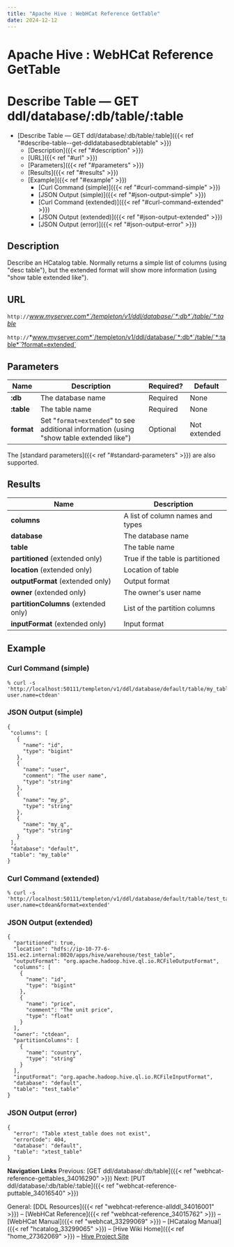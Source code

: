 ```yaml
---
title: "Apache Hive : WebHCat Reference GetTable"
date: 2024-12-12
---
```


# Apache Hive : WebHCat Reference GetTable

# Describe Table — GET ddl/database/:db/table/:table

* [Describe Table — GET ddl/database/:db/table/:table]({{< ref "#describe-table--get-ddldatabasedbtabletable" >}})
	+ [Description]({{< ref "#description" >}})
	+ [URL]({{< ref "#url" >}})
	+ [Parameters]({{< ref "#parameters" >}})
	+ [Results]({{< ref "#results" >}})
	+ [Example]({{< ref "#example" >}})
		- [Curl Command (simple)]({{< ref "#curl-command-simple" >}})
		- [JSON Output (simple)]({{< ref "#json-output-simple" >}})
		- [Curl Command (extended)]({{< ref "#curl-command-extended" >}})
		- [JSON Output (extended)]({{< ref "#json-output-extended" >}})
		- [JSON Output (error)]({{< ref "#json-output-error" >}})

## Description

Describe an HCatalog table. Normally returns a simple list of columns (using "desc table"), but the extended format will show more information (using "show table extended like").

## URL

`http://`*www.myserver.com*`/templeton/v1/ddl/database/`*:db*`/table/`*:table*

`http://`*www.myserver.com*`/templeton/v1/ddl/database/`*:db*`/table/`*:table*`?format=extended`

## Parameters

| Name | Description | Required? | Default |
| --- | --- | --- | --- |
| **:db** | The database name | Required | None |
| **:table** | The table name | Required | None |
| **format** | Set "`format=extended`" to see additional information (using "show table extended like") | Optional | Not extended |

The [standard parameters]({{< ref "#standard-parameters" >}}) are also supported.

## Results

| Name | Description |
| --- | --- |
| **columns** | A list of column names and types |
| **database** | The database name |
| **table** | The table name |
| **partitioned** (extended only) | True if the table is partitioned |
| **location** (extended only) | Location of table |
| **outputFormat** (extended only) | Output format |
| **owner** (extended only) | The owner's user name |
| **partitionColumns** (extended only) | List of the partition columns |
| **inputFormat** (extended only) | Input format |

## Example

### Curl Command (simple)

```
% curl -s 'http://localhost:50111/templeton/v1/ddl/database/default/table/my_table?user.name=ctdean'

```

### JSON Output (simple)

```
{
 "columns": [
   {
     "name": "id",
     "type": "bigint"
   },
   {
     "name": "user",
     "comment": "The user name",
     "type": "string"
   },
   {
     "name": "my_p",
     "type": "string"
   },
   {
     "name": "my_q",
     "type": "string"
   }
 ],
 "database": "default",
 "table": "my_table"
}

```

### Curl Command (extended)

```
% curl -s 'http://localhost:50111/templeton/v1/ddl/database/default/table/test_table?user.name=ctdean&format=extended'

```

### JSON Output (extended)

```
{
  "partitioned": true,
  "location": "hdfs://ip-10-77-6-151.ec2.internal:8020/apps/hive/warehouse/test_table",
  "outputFormat": "org.apache.hadoop.hive.ql.io.RCFileOutputFormat",
  "columns": [
    {
      "name": "id",
      "type": "bigint"
    },
    {
      "name": "price",
      "comment": "The unit price",
      "type": "float"
    }
  ],
  "owner": "ctdean",
  "partitionColumns": [
    {
      "name": "country",
      "type": "string"
    }
  ],
  "inputFormat": "org.apache.hadoop.hive.ql.io.RCFileInputFormat",
  "database": "default",
  "table": "test_table"
}

```

### JSON Output (error)

```
{
  "error": "Table xtest_table does not exist",
  "errorCode": 404,
  "database": "default",
  "table": "xtest_table"
}

```

  

**Navigation Links**
Previous: [GET ddl/database/:db/table]({{< ref "webhcat-reference-gettables_34016290" >}}) Next: [PUT ddl/database/:db/table/:table]({{< ref "webhcat-reference-puttable_34016540" >}})

General: [DDL Resources]({{< ref "webhcat-reference-allddl_34016001" >}}) – [WebHCat Reference]({{< ref "webhcat-reference_34015762" >}}) – [WebHCat Manual]({{< ref "webhcat_33299069" >}}) – [HCatalog Manual]({{< ref "hcatalog_33299065" >}}) – [Hive Wiki Home]({{< ref "home_27362069" >}}) – [Hive Project Site](http://hive.apache.org/)

 

 

